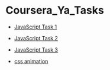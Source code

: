 # Coursera_Ya_Tasks

* [JavaScript Task 1](https://katerren.github.io/Coursera_Ya_Tasks/js_collectionfilters)
* [JavaScript Task 2](https://katerren.github.io/Coursera_Ya_Tasks/js_notifications)
* [JavaScript Task 3](https://katerren.github.io/Coursera_Ya_Tasks/js_collection)

* [css animation](https://katerren.github.io/Coursera_Ya_Tasks/css_animation)
